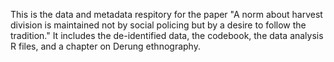 This is the data and metadata respitory for the paper "A norm about harvest division is maintained not by social policing but by a desire to follow the tradition."
It includes the de-identified data, the codebook, the data analysis R files, and a chapter on Derung ethnography.
